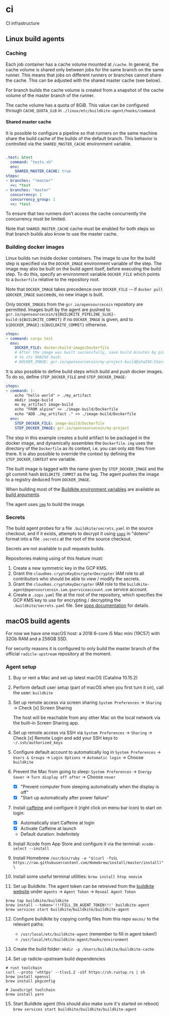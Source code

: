 # ci
CI infrastructure

## Linux build agents
### Caching

Each job container has a cache volume mounted at `/cache`. In general, the cache
volume is shared only between jobs for the same branch on the same runner. This
means that jobs on different runners or branches cannot share the cache. This
can be adjusted with the shared master cache (see below).

For branch builds the cache volume is created from a snapshot of the cache
volume of the master branch of the runner.

The cache volume has a quota of 8GiB. This value can be configured through
`CACHE_QUOTA_GiB` in `./linux/etc/buildkite-agent/hooks/command`.

#### Shared master cache

It is possible to configure a pipeline so that runners on the same machine share
the build cache of the builds of the default branch. This behavior is controlled
via the `SHARED_MASTER_CACHE` environment variable.

```yaml

.test: &test
  command: "tests.sh"
  env:
    SHARED_MASTER_CACHE: true
steps:
- branches: "!master"
  <<: *test
- branches: "master"
  concurrency: 1
  concurrency_group: 1
  <<: *test
```

To ensure that two runners don’t access the cache concurrently the concurrency
must be limited.

Note that `SHARED_MASTER_CACHE` cache must be enabled for both steps so that
branch builds also know to use the master cache.

### Building docker images

Linux builds run inside docker containers. The image to use for the build step
is specified via the `DOCKER_IMAGE` environment variable of the step. The image
may also be built on the build agent itself, before executing the build step. To
do this, specify an environment variable `DOCKER_FILE` which points to a
`Dockerfile` relative to the repository root.

Note that `DOCKER_IMAGE` takes precedence over `DOCKER_FILE` -- if `docker pull
$DOCKER_IMAGE` succeeds, no new image is built.

Only `DOCKER_IMAGE`s from the `gcr.io/opensourcecoin` repository are permitted.
Images built by the agent are pushed to `gcr.io/opensourcecoin/${BUILDKITE_PIPELINE_SLUG}-build:${BUILDKITE_COMMIT}`
if no `DOCKER_IMAGE` is given, and to `${DOCKER_IMAGE}:${BUILDKITE_COMMIT}`
otherwise.

```yaml
steps:
- command: cargo test
  env:
    DOCKER_FILE: docker/build-image/Dockerfile
    # After the image was built successfully, save build minutes by pinning it
    # to its SHA256 hash:
    # DOCKER_IMAGE: gcr.io/opensourcecoin/my-project-build@sha256:51ec4db1da1870e753610209880f3ff1759ba54149493cf3118b47a84edbc75b
```

It is also possible to define build steps which build and push docker images. To
do so, define `STEP_DOCKER_FILE` and `STEP_DOCKER_IMAGE`:

```yaml
steps:
- command: |-
    echo "hello world" > ./my_artifact
    mkdir image-build
    mv my_artifact image-build
    echo "FROM alpine" >> ./image-build/Dockerfile
    echo "ADD ./my_artifact ." >> ./image-build/Dockerfile
  env:
    STEP_DOCKER_FILE: image-build/Dockerfile
    STEP_DOCKER_IMAGE: gcr.io/opensourcecoin/my-project
```

The step in this example creates a build artifact to be packaged in the docker
image, and dynamically assembles the `Dockerfile`. `img` uses the directory of
the `Dockerfile` as its context, i.e. you can only `ADD` files from there. It is
also possible to override the context by defining the `STEP_DOCKER_CONTEXT` env
variable.

The built image is tagged with the name given by `STEP_DOCKER_IMAGE` and the git
commit hash `BUILDKITE_COMMIT` as the tag. The agent pushes the image to a
registry deduced from `DOCKER_IMAGE`.

When building most of the [Buildkite environment variables][buildkite-env] are
available as [build arguments][docker-build-args].

The agent uses [`img`][img] to build the image.

[docker-build-args]: https://docs.docker.com/engine/reference/builder/#arg
[buildkite-env]: https://buildkite.com/docs/pipelines/environment-variables
[img]: https://github.com/genuinetools/img

### Secrets

The build agent probes for a file `.buildkite/secrets.yaml` in the source
checkout, and if it exists, attempts to decrypt it using [`sops`][sops] in
"dotenv" format into a file `.secrets` at the root of the source checkout.

Secrets are not available to pull requests builds.

Repositories making using of this feature must:

1. Create a new symmetric key in the GCP KMS.
2. Grant the `cloudkms.cryptoKeyEncrypterDecrypter` IAM role to all contributors
   who should be able to view / modify the secrets.
3. Grant the `cloudkms.cryptoKeyDecrypter` IAM role to the
   `buildkite-agent@opensourcecoin.iam.gserviceaccount.com` service account.
4. Create a `.sops.yaml` file at the root of the repository, which specifies the
   GCP KMS key to use for encrypting / decrypting the `.buildkite/secrets.yaml`
   file. See [sops documentation](https://github.com/mozilla/sops#using-sops-yaml-conf-to-select-kms-pgp-for-new-files)
   for details.

[sops]: https://github.com/mozilla/sops


## macOS build agents

For now we have one macOS host: a 2018 6-core i5 Mac mini (19C57) with
32Gb RAM and a 256GB SSD.

For security reasons it is configured to only build the master branch of the
official `radicle-upstream` repository at the moment.


### Agent setup

1. Buy or rent a Mac and set up latest macOS (Catalina 10.15.2)

2. Perform default user setup (part of macOS when you first turn it on),
   call the user: `buildkite`

3. Set up remote access via screen sharing
   `System Preferences` → `Sharing` → Check [x] Screen Sharing

   The host will be reachable from any other Mac on the local network via the
   built-in Screen Sharing app.

4. Set up remote access via SSH via `System Preferences` → `Sharing`
   → Check [x] Remote Login and add your SSH keys to `~/.ssh/authorized_keys`

5. Configure default account to automatically log in
   `System Preferences` → `Users & Groups` → `Login Options`
   → `Automatic login` → Choose `buildkite`

6. Prevent the Mac from going to sleep:
   `System Preferences` → `Energy Saver` → `Turn display off after`
   → Choose `never`
   - [x] "Prevent computer from sleeping automatically when the display is off"
   - [x] "Start up automatically after power failure"

7. Install [caffeine][caffeine] and configure it (right click on menu bar icon)
   to start on login:
   - [x] Automatically start Caffeine at login
   - [x] Activate Caffeine at launch
   - Default duration: Indefinitely

8. Install Xcode from App Store and configure it via the terminal:
   `xcode-select --install`

9. Install Homebrew
   `/usr/bin/ruby -e "$(curl -fsSL https://raw.githubusercontent.com/Homebrew/install/master/install)"\`

10. Install some useful terminal utilities:
  `brew install htop neovim`

11. Set up Buildkite.
    The agent token can be retreived from the [buildkite website][buildkite]
    under `Agents` → `Agent Token` → `Reveal Agent Token`

```
brew tap buildkite/buildkite
brew install --token='!!!FILL_IN_AGENT_TOKEN!!!' buildkite-agent
brew services start buildkite/buildkite/buildkite-agent
```

12. Configure buildkite by copying config files from this repo `macos/` to the
    relevant paths:
      - `/usr/local/etc/buildkite-agent` (remember to fill in agent token!)
      - `/usr/local/etc/buildkite-agent/hooks/environment`

13. Create the build folder:
    `mkdir -p /Users/buildkite/buildkite-cache`

14. Set up radicle-upstream build dependencies
```
# rust toolchain
curl --proto '=https' --tlsv1.2 -sSf https://sh.rustup.rs | sh
brew install openssl
brew install pkgconfig

# JavaScript toolchain
brew install yarn
```

15. Start Buildkite agent (this should also make sure it's started on reboot)
    `brew services start buildkite/buildkite/buildkite-agent`


[caffeine]: http://lightheadsw.com/caffeine
[buildkite]: https://buildkite.com/organizations/monadic/agents
